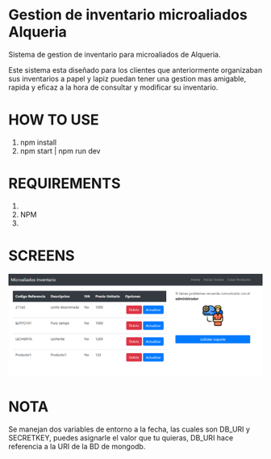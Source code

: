 # Gestion de inventario microaliados Alqueria
Sistema de gestion de inventario para microaliados de Alqueria.

Este sistema esta diseñado para los clientes que anteriormente organizaban sus inventarios a papel y lapiz puedan tener una gestion mas amigable, rapida y eficaz a la hora de consultar y modificar su inventario.

# HOW TO USE

1. npm install
2. npm start | npm run dev

# REQUIREMENTS

1. [NodeJS]: https://nodejs.org/en/
2. NPM
3. [MongoDB]: https://www.mongodb.com/try/download/community?tck=docs_server


# SCREENS

![LIST PRODUCTS](https://github.com/Se1juro/microaliadosalqueria/blob/master/screens/Screenshot_1.png?raw=true)

# NOTA
Se manejan dos variables de entorno a la fecha, las cuales son DB_URI y SECRETKEY, puedes asignarle el valor que tu quieras, DB_URI hace referencia a la URI de la BD de mongodb.
